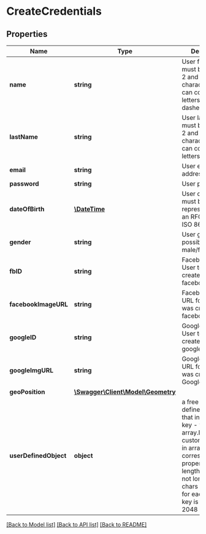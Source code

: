 # CreateCredentials

## Properties
Name | Type | Description | Notes
------------ | ------------- | ------------- | -------------
**name** | **string** | User first name must be between 2 and 485 characters and can contain only letters, digits and dashes. | 
**lastName** | **string** | User last name must be between 2 and 485 characters and can contain only letters. | 
**email** | **string** | User email address | 
**password** | **string** | User password | 
**dateOfBirth** | [**\DateTime**](Date.md) | User date of birth must be a string representing an RFC2822 or ISO 8601 date | [optional] 
**gender** | **string** | User gender with possible values male/female/other | [optional] 
**fbID** | **string** | Facebook ID for User to be created with his facebook id | [optional] 
**facebookImageURL** | **string** | Facebook Image URL for User that was created with facebook id | [optional] 
**googleID** | **string** | Google ID for User to be created with his google id | [optional] 
**googleImgURL** | **string** | Google Image URL for User that was created with Google id | [optional] 
**geoPosition** | [**\Swagger\Client\Model\Geometry**](Geometry.md) |  | [optional] 
**userDefinedObject** | **object** | a free form user defined object that includes a key - value array.Place your custom properties in array, the key corresponds to property name its length must be not longer that 40 chars and value for each custom key is limited to 2048 chars. | [optional] 

[[Back to Model list]](../README.md#documentation-for-models) [[Back to API list]](../README.md#documentation-for-api-endpoints) [[Back to README]](../README.md)


